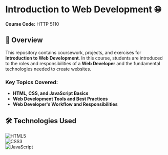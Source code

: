 # Introduction to Web Development 🌐  
**Course Code:** HTTP 5110  

## 📌 Overview  
This repository contains coursework, projects, and exercises for **Introduction to Web Development**. In this course, students are introduced to the roles and responsibilities of a **Web Developer** and the fundamental technologies needed to create websites.

### Key Topics Covered:  
- **HTML, CSS, and JavaScript Basics**  
- **Web Development Tools and Best Practices**  
- **Web Developer's Workflow and Responsibilities**  

## 🛠️ Technologies Used  
![HTML5](https://img.shields.io/badge/HTML5-E34F26?style=for-the-badge&logo=html5&logoColor=white)  
![CSS3](https://img.shields.io/badge/CSS3-1572B6?style=for-the-badge&logo=css3&logoColor=white)  
![JavaScript](https://img.shields.io/badge/JavaScript-F7DF1E?style=for-the-badge&logo=javascript&logoColor=black)

